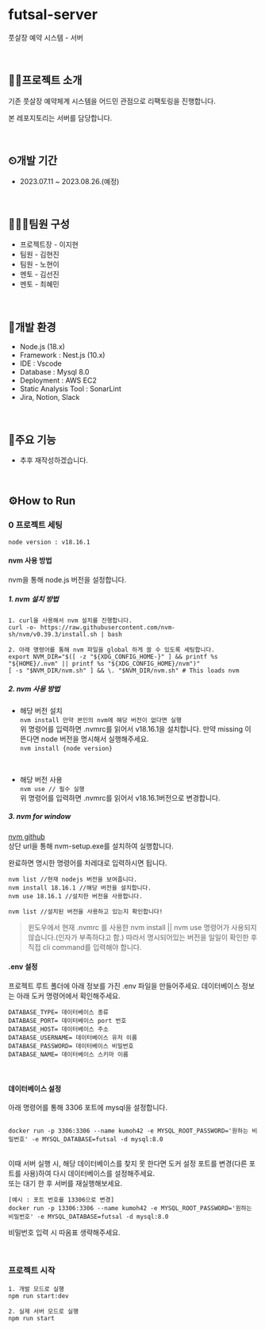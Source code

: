 # futsal-server
풋살장 예약 시스템 - 서버

</br>

## 👨‍💻프로젝트 소개
기존 풋살장 예약체계 시스템을 어드민 관점으로 리팩토링을 진행합니다.


본 레포지토리는 서버를 담당합니다.

</br>

## ⏲개발 기간
+ 2023.07.11 ~ 2023.08.26.(예정)

</br>

## 🧑‍🤝‍🧑팀원 구성
+ 프로젝트장 - 이지현
+ 팀원 - 김현진
+ 팀원 - 노현이
+ 멘토 - 김선진
+ 멘토 - 최혜민

</br>


## 🔨개발 환경
  + Node.js (18.x)
  + Framework : Nest.js (10.x)
  + IDE : Vscode
  + Database : Mysql 8.0
  + Deployment : AWS EC2
  + Static Analysis Tool : SonarLint
  + Jira, Notion, Slack

</br>

## 🤳주요 기능
+ 추후 재작성하겠습니다.

</br>
    
## ⚙️How to Run


### 0 프로젝트 세팅

```
node version : v18.16.1
```
 
#### nvm 사용 방법
nvm을 통해 node.js 버전을 설정합니다.

##### 1. nvm 설치 방법
```
1. curl을 사용해서 nvm 설치를 진행합니다.
curl -o- https://raw.githubusercontent.com/nvm-sh/nvm/v0.39.3/install.sh | bash

2. 아래 명령어를 통해 nvm 파일을 global 하게 쓸 수 있도록 세팅합니다.
export NVM_DIR="$([ -z "${XDG_CONFIG_HOME-}" ] && printf %s "${HOME}/.nvm" || printf %s "${XDG_CONFIG_HOME}/nvm")"
[ -s "$NVM_DIR/nvm.sh" ] && \. "$NVM_DIR/nvm.sh" # This loads nvm
```

##### 2. nvm 사용 방법
- 해당 버전 설치 </br>
```nvm install 만약 본인의 nvm에 해당 버전이 없다면 실행 ``` </br>
위 명령어를 입력하면 .nvmrc를 읽어서 v18.16.1을 설치합니다. 만약 missing 이 뜬다면 node 버전을 명시해서 실행해주세요.</br>
```nvm install {node version} ``` </br>


</br>

- 해당 버전 사용 </br>
```nvm use // 필수 실행 ``` </br>
위 명령어를 입력하면 .nvmrc를 읽어서 v18.16.1버전으로 변경합니다.


##### 3. nvm for window
[nvm github](https://github.com/coreybutler/nvm-windows/releases)</br>
상단 url을 통해 nvm-setup.exe를 설치하여 실행합니다.

완료하면 명시한 명령어를 차레대로 입력하시면 됩니다.
```
nvm list //현재 nodejs 버전을 보여줍니다.
nvm install 18.16.1 //해당 버전을 설치합니다.
nvm use 18.16.1 //설치한 버전을 사용합니다.

nvm list //설치된 버전을 사용하고 있는지 확인합니다!
```

>윈도우에서 현재 .nvmrc 를 사용한 nvm install || nvm use 명령어가 사용되지 않습니다.(인자가 부족하다고 함.) 따라서 명시되어있는 버전을 일일이 확인한 후 직접 cli command를 입력해야 합니다.



#### .env 설정 

프로젝트 루트 폴더에 아래 정보를 가진 .env 파일을 만들어주세요.
데이터베이스 정보는 아래 도커 명령어에서 확인해주세요.

```
DATABASE_TYPE= 데이터베이스 종류
DATABASE_PORT= 데이터베이스 port 번호
DATABASE_HOST= 데이터베이스 주소
DATABASE_USERNAME= 데이터베이스 유저 이름
DATABASE_PASSWORD= 데이터베이스 비밀번호
DATABASE_NAME= 데이터베이스 스키마 이름
```

</br>

#### 데이터베이스 설정
아래 명령어를 통해 3306 포트에 mysql을 설정합니다.
```

docker run -p 3306:3306 --name kumoh42 -e MYSQL_ROOT_PASSWORD='원하는 비밀번호' -e MYSQL_DATABASE=futsal -d mysql:8.0 
```
</br>
이때 서버 실행 시, 해당 데이터베이스를 찾지 못 한다면 도커 설정 포트를 변경(다른 포트를 사용)하여 다시 데이터베이스를 설정해주세요.
</br>또는 대기 한 후 서버를 재실행해보세요. 

```
[예시 : 포트 번호를 13306으로 변경]
docker run -p 13306:3306 --name kumoh42 -e MYSQL_ROOT_PASSWORD='원하는 비밀번호' -e MYSQL_DATABASE=futsal -d mysql:8.0 
```
비밀번호 입력 시 따옴표 생략해주세요.


</br>

### 프로젝트 시작

```
1. 개발 모드로 실행
npm run start:dev

2. 실제 서버 모드로 실행
npm run start
```
